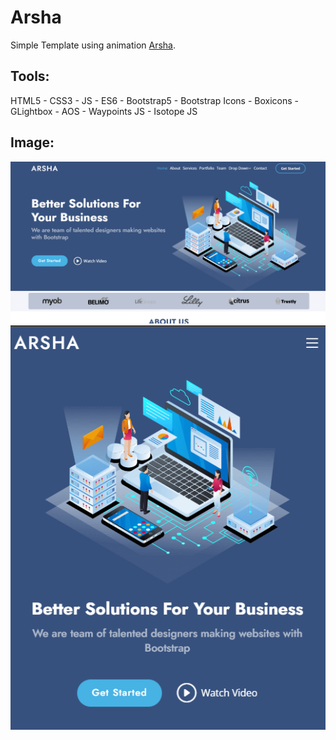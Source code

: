 # Arsha
Simple Template using animation [Arsha](https://khaledswidan.github.io/arsha/).
## Tools:
HTML5 - CSS3 - JS - ES6 - Bootstrap5 - Bootstrap Icons - Boxicons - GLightbox - AOS - Waypoints JS - Isotope JS
## Image:
![This is an image for disktop screen](https://github.com/KhaledSwidan/arsha/blob/main/assets/images/2023-01-14.png)
![This is an image for mobile screen](https://github.com/KhaledSwidan/arsha/blob/main/assets/images/2023-01-14%20(1).png)
